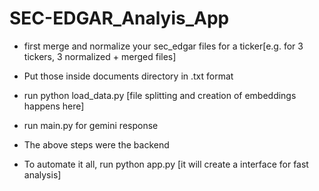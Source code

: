 # SEC-EDGAR_Analyis_App


- first merge and normalize your sec_edgar files for a ticker[e.g. for 3 tickers, 3 normalized + merged files]

- Put those inside documents directory in .txt format

- run python load_data.py [file splitting and creation of embeddings happens here]

- run main.py for gemini response

- The above steps were the backend

- To automate it all, run python app.py [it will create a interface for fast analysis]

